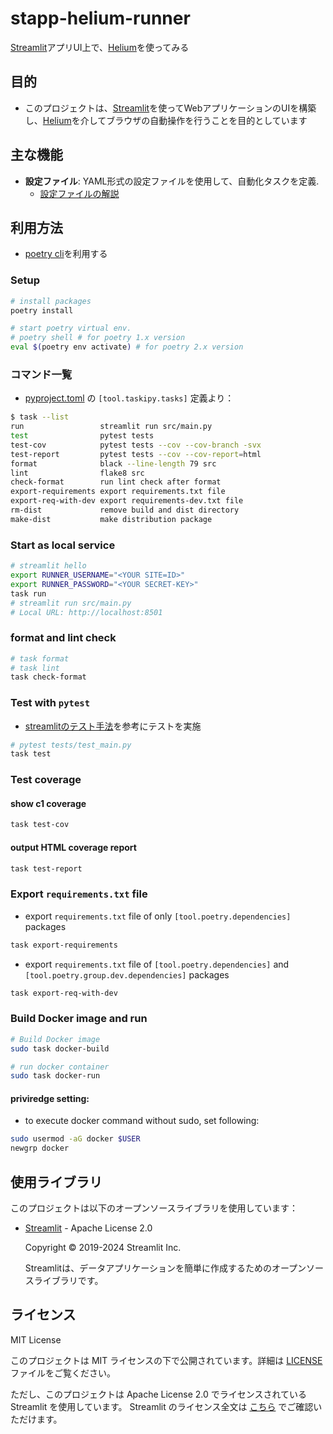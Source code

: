 # stapp-helium-runner

[Streamlit](https://streamlit.io/)アプリUI上で、[Helium](https://github.com/mherrmann/helium)を使ってみる

## 目的

- このプロジェクトは、[Streamlit](https://streamlit.io/)を使ってWebアプリケーションのUIを構築し、[Helium](https://github.com/mherrmann/helium)を介してブラウザの自動操作を行うことを目的としています

## 主な機能
- **設定ファイル**: YAML形式の設定ファイルを使用して、自動化タスクを定義.
  * [設定ファイルの解説](./docs/helium_runner_config.md)

## 利用方法
- [poetry cli](https://python-poetry.org/docs/)を利用する

### Setup
```sh
# install packages
poetry install

# start poetry virtual env.
# poetry shell # for poetry 1.x version
eval $(poetry env activate) # for poetry 2.x version
```

### コマンド一覧
- [pyproject.toml](./pyproject.toml) の `[tool.taskipy.tasks]` 定義より：
```sh
$ task --list
run                 streamlit run src/main.py
test                pytest tests
test-cov            pytest tests --cov --cov-branch -svx
test-report         pytest tests --cov --cov-report=html
format              black --line-length 79 src
lint                flake8 src
check-format        run lint check after format
export-requirements export requirements.txt file
export-req-with-dev export requirements-dev.txt file
rm-dist             remove build and dist directory
make-dist           make distribution package
```

### Start as local service
```sh
# streamlit hello
export RUNNER_USERNAME="<YOUR SITE=ID>"
export RUNNER_PASSWORD="<YOUR SECRET-KEY>"
task run
# streamlit run src/main.py
# Local URL: http://localhost:8501
```


### format and lint check
```sh
# task format
# task lint
task check-format
```


### Test with `pytest`
- [streamlitのテスト手法](https://docs.streamlit.io/develop/concepts/app-testing/get-started)を参考にテストを実施
```sh
# pytest tests/test_main.py
task test
```

### Test coverage

#### show c1 coverage
```sh
task test-cov
```

#### output HTML coverage report
```sh
task test-report
```

### Export `requirements.txt` file

- export `requirements.txt` file of only `[tool.poetry.dependencies]` packages
```sh
task export-requirements
```

- export `requirements.txt` file of `[tool.poetry.dependencies]` and `[tool.poetry.group.dev.dependencies]` packages
```sh
task export-req-with-dev
```

### Build Docker image and run
```sh
# Build Docker image
sudo task docker-build

# run docker container
sudo task docker-run
```

#### priviredge setting:
- to execute docker command without sudo, set following:
```sh
sudo usermod -aG docker $USER
newgrp docker
```


## 使用ライブラリ

このプロジェクトは以下のオープンソースライブラリを使用しています：

- [Streamlit](https://streamlit.io/) - Apache License 2.0

  Copyright © 2019-2024 Streamlit Inc.

  Streamlitは、データアプリケーションを簡単に作成するためのオープンソースライブラリです。


## ライセンス
MIT License

このプロジェクトは MIT ライセンスの下で公開されています。詳細は [LICENSE](./LICENSE) ファイルをご覧ください。

ただし、このプロジェクトは Apache License 2.0 でライセンスされている Streamlit を使用しています。
Streamlit のライセンス全文は [こちら](https://github.com/streamlit/streamlit/blob/develop/LICENSE) でご確認いただけます。

